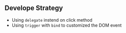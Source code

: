 ## Develope Strategy
- Using `delegate` instend on click method
- Using `trigger` with `bind` to customized the DOM event

